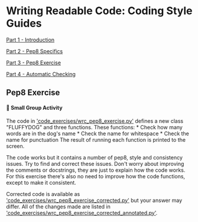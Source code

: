 # Writing Readable Code: Coding Style Guides

[Part 1 - Introduction](wrc_python_style_guides_1_intro.md)

[Part 2 - Pep8 Specifics](wrc_python_style_guides_3_pep8_specifics.md)

[Part 3 - Pep8 Exercise](#pep8-exercise)

[Part 4 - Automatic Checking](wrc_python_style_guides_4_automatic_checking.md)

## Pep8 Exercise

#### 👥 Small Group Activity

The code in ['code_exercises/wrc_pep8_exercise.py']('../../code_exercises/wrc_pep8_exercise.py') 
defines a new class "FLUFFYDOG" and three functions.
These functions:
    * Check how many words are in the dog's name
    * Check the name for whitespace
    * Check the name for punctuation
The result of running each function is printed to the screen.

The code works but it contains a number of pep8, style and consistency issues.
Try to find and correct these issues. Don't worry about improving the comments
or docstrings, they are just to explain how the code works. For this exercise
there's also no need to improve how the code functions, except to make it
consistent.

Corrected code is available as ['code_exercises/wrc_pep8_exercise_corrected.py']('../../code_exercises/wrc_pep8_exercise_corrected.py') but your
answer may differ. All of the changes made are listed in
['code_exercises/wrc_pep8_exercise_corrected_annotated.py']('../../code_exercises/wrc_pep8_exercise_corrected_annotated.py').